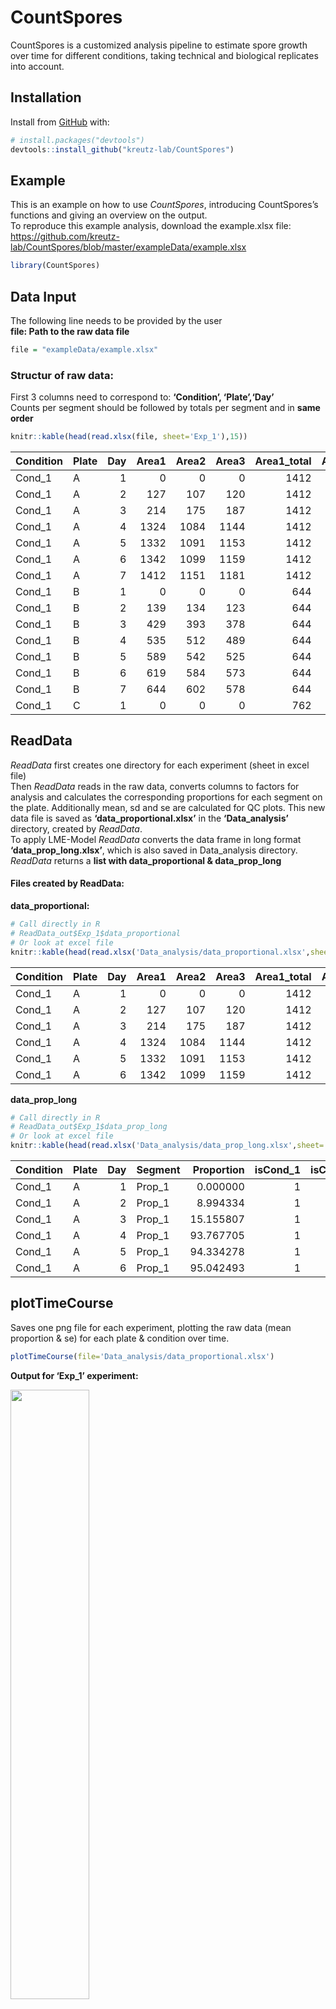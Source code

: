 
<!-- README.md is generated from README.Rmd. Please edit that file -->

# CountSpores

<!-- badges: start -->

<!-- badges: end -->

CountSpores is a customized analysis pipeline to estimate spore growth
over time for different conditions, taking technical and biological
replicates into account.

## Installation

Install from [GitHub](https://github.com/) with:

``` r
# install.packages("devtools")
devtools::install_github("kreutz-lab/CountSpores")
```

## Example

This is an example on how to use *CountSpores*, introducing
CountSpores’s functions and giving an overview on the output.  
To reproduce this example analysis, download the example.xlsx
file:  
<https://github.com/kreutz-lab/CountSpores/blob/master/exampleData/example.xlsx>

``` r
library(CountSpores)
```

## Data Input

The following line needs to be provided by the user  
**file: Path to the raw data file**

``` r
file = "exampleData/example.xlsx"
```

### Structur of raw data:

First 3 columns need to correspond to: **‘Condition’, ‘Plate’,‘Day’**  
Counts per segment should be followed by totals per segment and in
**same
order**

``` r
knitr::kable(head(read.xlsx(file, sheet='Exp_1'),15))
```

| Condition | Plate | Day | Area1 | Area2 | Area3 | Area1\_total | Area2\_total | Area3\_total |
| :-------- | :---- | --: | ----: | ----: | ----: | -----------: | -----------: | -----------: |
| Cond\_1   | A     |   1 |     0 |     0 |     0 |         1412 |         1151 |         1181 |
| Cond\_1   | A     |   2 |   127 |   107 |   120 |         1412 |         1151 |         1181 |
| Cond\_1   | A     |   3 |   214 |   175 |   187 |         1412 |         1151 |         1181 |
| Cond\_1   | A     |   4 |  1324 |  1084 |  1144 |         1412 |         1151 |         1181 |
| Cond\_1   | A     |   5 |  1332 |  1091 |  1153 |         1412 |         1151 |         1181 |
| Cond\_1   | A     |   6 |  1342 |  1099 |  1159 |         1412 |         1151 |         1181 |
| Cond\_1   | A     |   7 |  1412 |  1151 |  1181 |         1412 |         1151 |         1181 |
| Cond\_1   | B     |   1 |     0 |     0 |     0 |          644 |          602 |          578 |
| Cond\_1   | B     |   2 |   139 |   134 |   123 |          644 |          602 |          578 |
| Cond\_1   | B     |   3 |   429 |   393 |   378 |          644 |          602 |          578 |
| Cond\_1   | B     |   4 |   535 |   512 |   489 |          644 |          602 |          578 |
| Cond\_1   | B     |   5 |   589 |   542 |   525 |          644 |          602 |          578 |
| Cond\_1   | B     |   6 |   619 |   584 |   573 |          644 |          602 |          578 |
| Cond\_1   | B     |   7 |   644 |   602 |   578 |          644 |          602 |          578 |
| Cond\_1   | C     |   1 |     0 |     0 |     0 |          762 |          666 |          636 |

## ReadData

*ReadData* first creates one directory for each experiment (sheet in
excel file)  
Then *ReadData* reads in the raw data, converts columns to factors for
analysis and calculates the corresponding proportions for each segment
on the plate. Additionally mean, sd and se are calculated for QC plots.
This new data file is saved as **‘data\_proportional.xlsx’** in the
**‘Data\_analysis’** directory, created by *ReadData*.  
To apply LME-Model *ReadData* converts the data frame in long format
**‘data\_prop\_long.xlsx’**, which is also saved in Data\_analysis
directory.  
*ReadData* returns a **list with data\_proportional & data\_prop\_long**

#### Files created by ReadData:

**data\_proportional:**

``` r
# Call directly in R
# ReadData_out$Exp_1$data_proportional
# Or look at excel file
knitr::kable(head(read.xlsx('Data_analysis/data_proportional.xlsx',sheet='Exp_1')))
```

| Condition | Plate | Day | Area1 | Area2 | Area3 | Area1\_total | Area2\_total | Area3\_total |   Prop\_1 |   Prop\_2 |  Prop\_3 |      Mean |        sd |        se | plot\_ID |
| :-------- | :---- | --: | ----: | ----: | ----: | -----------: | -----------: | -----------: | --------: | --------: | -------: | --------: | --------: | --------: | :------- |
| Cond\_1   | A     |   1 |     0 |     0 |     0 |         1412 |         1151 |         1181 |  0.000000 |  0.000000 |  0.00000 |  0.000000 | 0.0000000 | 0.0000000 | Cond\_1A |
| Cond\_1   | A     |   2 |   127 |   107 |   120 |         1412 |         1151 |         1181 |  8.994334 |  9.296264 | 10.16088 |  9.483826 | 0.6054686 | 0.3495675 | Cond\_1A |
| Cond\_1   | A     |   3 |   214 |   175 |   187 |         1412 |         1151 |         1181 | 15.155807 | 15.204170 | 15.83404 | 15.398006 | 0.3783895 | 0.2184633 | Cond\_1A |
| Cond\_1   | A     |   4 |  1324 |  1084 |  1144 |         1412 |         1151 |         1181 | 93.767705 | 94.178975 | 96.86706 | 94.937914 | 1.6832986 | 0.9718529 | Cond\_1A |
| Cond\_1   | A     |   5 |  1332 |  1091 |  1153 |         1412 |         1151 |         1181 | 94.334278 | 94.787142 | 97.62913 | 95.583516 | 1.7859642 | 1.0311269 | Cond\_1A |
| Cond\_1   | A     |   6 |  1342 |  1099 |  1159 |         1412 |         1151 |         1181 | 95.042493 | 95.482189 | 98.13717 | 96.220618 | 1.6742811 | 0.9666466 | Cond\_1A |

**data\_prop\_long**

``` r
# Call directly in R
# ReadData_out$Exp_1$data_prop_long
# Or look at excel file
knitr::kable(head(read.xlsx('Data_analysis/data_prop_long.xlsx',sheet='Exp_1')))
```

| Condition | Plate | Day | Segment | Proportion | isCond\_1 | isCond\_2 | isCond\_3 | isCond\_4 | isCond\_5 |
| :-------- | :---- | --: | :------ | ---------: | --------: | --------: | --------: | --------: | --------: |
| Cond\_1   | A     |   1 | Prop\_1 |   0.000000 |         1 |         0 |         0 |         0 |         0 |
| Cond\_1   | A     |   2 | Prop\_1 |   8.994334 |         1 |         0 |         0 |         0 |         0 |
| Cond\_1   | A     |   3 | Prop\_1 |  15.155807 |         1 |         0 |         0 |         0 |         0 |
| Cond\_1   | A     |   4 | Prop\_1 |  93.767705 |         1 |         0 |         0 |         0 |         0 |
| Cond\_1   | A     |   5 | Prop\_1 |  94.334278 |         1 |         0 |         0 |         0 |         0 |
| Cond\_1   | A     |   6 | Prop\_1 |  95.042493 |         1 |         0 |         0 |         0 |         0 |

## plotTimeCourse

Saves one png file for each experiment, plotting the raw data (mean
proportion & se) for each plate & condition over time.

``` r
plotTimeCourse(file='Data_analysis/data_proportional.xlsx')
```

**Output for ‘Exp\_1’ experiment:**

<img src="Exp_1/Exp_1_timecourse.png" width="50%" />

## plotMeanSE

Saves one png file for each experiment, plotting the raw data (se over
mean proportion) for each condition.

``` r
plotMeanSE(file='Data_analysis/data_proportional.xlsx')
```

**Output for ‘Exp\_1’ experiment:**

<img src="Exp_1/Exp_1_mean_se.png" width="50%" />

## runANOVA

Applies lme-models and runs ANOVA for each experiment separately and
returns results.  
**results.txt**: Complete collection lme-model & ANOVA results  
**summary\_results.xlsx**: Summarized results for lme-model and ANOVA

``` r
runANOVA_out = runANOVA(file='Data_analysis/data_prop_long.xlsx')
```

**results.txt for ‘Exp\_1’ experiment:**

``` r
cat(readLines('Exp_1/results.txt',80), sep='\n')
*** Results for Exp_1  ***



------------------------------------ 
 *** Take Cond_1 as intercept ***

Linear mixed model fit by REML. t-tests use Satterthwaite's method [
lmerModLmerTest]
Formula: formula
   Data: dat1

REML criterion at convergence: 1934.8

Scaled residuals: 
    Min      1Q  Median      3Q     Max 
-3.8016 -0.4276 -0.0335  0.4719  2.9861 

Random effects:
 Groups         Name        Variance Std.Dev.
 Plate:isCond_2 (Intercept) 435.07   20.858  
 Plate:isCond_3 (Intercept) 217.95   14.763  
 Plate:isCond_4 (Intercept) 180.30   13.428  
 Plate:isCond_5 (Intercept) 138.97   11.788  
 Residual                    90.53    9.515  
Number of obs: 279, groups:  
Plate:isCond_2, 6; Plate:isCond_3, 6; Plate:isCond_4, 6; Plate:isCond_5, 6

Fixed effects:
                 Estimate Std. Error         df t value Pr(>|t|)    
(Intercept)     3.784e-11  1.828e+01  8.361e+00   0.000   1.0000    
Day2            1.098e+01  4.485e+00  2.372e+02   2.447   0.0151 *  
Day3            2.783e+01  4.485e+00  2.372e+02   6.205 2.42e-09 ***
Day4            6.204e+01  4.485e+00  2.372e+02  13.832  < 2e-16 ***
Day5            7.812e+01  4.485e+00  2.372e+02  17.417  < 2e-16 ***
Day6            8.934e+01  4.485e+00  2.372e+02  19.920  < 2e-16 ***
Day7            9.574e+01  4.485e+00  2.372e+02  21.345  < 2e-16 ***
Day2:isCond_21 -2.896e+00  1.761e+01  2.727e+00  -0.164   0.8808    
Day3:isCond_21 -1.059e+01  1.761e+01  2.727e+00  -0.601   0.5940    
Day4:isCond_21 -2.852e+01  1.761e+01  2.727e+00  -1.619   0.2128    
Day5:isCond_21 -2.510e+01  1.761e+01  2.727e+00  -1.425   0.2579    
Day6:isCond_21 -2.165e+01  1.761e+01  2.727e+00  -1.229   0.3144    
Day7:isCond_21 -2.019e+01  1.761e+01  2.727e+00  -1.147   0.3421    
Day2:isCond_31  1.185e+01  1.286e+01  2.649e+00   0.921   0.4329    
Day3:isCond_31  4.862e+01  1.286e+01  2.649e+00   3.780   0.0401 *  
Day4:isCond_31  1.805e+01  1.286e+01  2.649e+00   1.403   0.2663    
Day5:isCond_31  7.910e+00  1.286e+01  2.649e+00   0.615   0.5873    
Day6:isCond_31  6.829e-01  1.286e+01  2.649e+00   0.053   0.9614    
Day7:isCond_31 -2.212e-01  1.286e+01  2.649e+00  -0.017   0.9875    
Day2:isCond_41  6.205e+00  1.185e+01  2.722e+00   0.524   0.6400    
Day3:isCond_41  2.089e+01  1.185e+01  2.722e+00   1.763   0.1853    
Day4:isCond_41  7.726e+00  1.185e+01  2.722e+00   0.652   0.5651    
Day5:isCond_41  5.836e+00  1.185e+01  2.722e+00   0.493   0.6592    
Day6:isCond_41  1.847e+00  1.185e+01  2.722e+00   0.156   0.8869    
Day7:isCond_41 -1.377e+00  1.185e+01  2.722e+00  -0.116   0.9155    
Day2:isCond_51  1.662e+01  1.062e+01  2.867e+00   1.565   0.2197    
Day3:isCond_51  4.742e+01  1.062e+01  2.867e+00   4.466   0.0230 *  
Day4:isCond_51  2.608e+01  1.062e+01  2.867e+00   2.456   0.0951 .  
Day5:isCond_51  1.327e+01  1.062e+01  2.867e+00   1.250   0.3036    
Day6:isCond_51  4.999e+00  1.062e+01  2.867e+00   0.471   0.6713    
Day7:isCond_51  1.323e+00  1.062e+01  2.867e+00   0.125   0.9091    
---
Signif. codes:  0 '***' 0.001 '**' 0.01 '*' 0.05 '.' 0.1 ' ' 1
fit warnings:
fixed-effect model matrix is rank deficient so dropping 4 columns / coefficients
Type III Analysis of Variance Table with Satterthwaite's method
             Sum Sq Mean Sq NumDF   DenDF  F value  Pr(>F)    
Day           81559 13593.1     6 237.203 150.1501 < 2e-16 ***
Day:isCond_2   2181   363.5     6   4.617   4.0157 0.08280 .  
Day:isCond_3   7483  1247.2     6   2.833  13.7766 0.03182 *  
Day:isCond_4   1348   224.7     6   2.662   2.4826 0.26354    
Day:isCond_5   6624  1103.9     6   2.467  12.1940 0.05106 .  
---
Signif. codes:  0 '***' 0.001 '**' 0.01 '*' 0.05 '.' 0.1 ' ' 1


------------------------------------ 
 *** Take Cond_2 as intercept ***

Linear mixed model fit by REML. t-tests use Satterthwaite's method [
```

**Time specific effects on the proportion of sprouted spores in each
condition - again for ‘Exp\_1’
experiment:**

``` r
time_effects = read.xlsx('Exp_1/summary_results.xlsx', sheet='LME-Model_by_time')
options(knitr.kable.NA='')
knitr::kable(head(time_effects, 20))
```

| Analyzing.data.in.sheet.Exp\_1          | X2                 | X3                 | X4                 | X5                 | X6                |
| :-------------------------------------- | :----------------- | :----------------- | :----------------- | :----------------- | :---------------- |
| Testing the difference for time point 2 |                    |                    |                    |                    |                   |
| Estimated difference:                   |                    |                    |                    |                    |                   |
|                                         | isCond\_1          | isCond\_2          | isCond\_3          | isCond\_4          | isCond\_5         |
| isCond\_1                               |                    | \-2.89595810011766 | 11.8487025238273   | 6.20467496489907   | 16.6161591709254  |
| isCond\_2                               | 2.89595810011766   |                    | 14.7446606239474   | 9.10063306501853   | 19.5121172710436  |
| isCond\_3                               | \-11.8487025238273 | \-14.7446606239474 |                    | \-5.64402755893116 | 4.76745664709722  |
| isCond\_4                               | \-6.20467496489907 | \-9.10063306501853 | 5.64402755893116   |                    | 10.4114842060271  |
| isCond\_5                               | \-16.6161591709254 | \-19.5121172710436 | \-4.76745664709722 | \-10.4114842060271 |                   |
| Standard Error (SE):                    |                    |                    |                    |                    |                   |
|                                         | isCond\_1          | isCond\_2          | isCond\_3          | isCond\_4          | isCond\_5         |
| isCond\_1                               |                    | 17.8297089188973   | 12.9984738543308   | 12.2932706491543   | 11.3144543653107  |
| isCond\_2                               | 17.8297089188973   |                    | 10.6846143482118   | 15.8911336815703   | 13.6346297578722  |
| isCond\_3                               | 12.9984738543308   | 10.6846143482118   |                    | 6.97805968460913   | 5.67547184336582  |
| isCond\_4                               | 12.2932706491543   | 15.8911336815703   | 6.97805968460913   |                    | 4.81405877290072  |
| isCond\_5                               | 11.3144543653107   | 13.6346297578722   | 5.67547184336582   | 4.81405877290072   |                   |
| p-values:                               |                    |                    |                    |                    |                   |
|                                         | isCond\_1          | isCond\_2          | isCond\_3          | isCond\_4          | isCond\_5         |
| isCond\_1                               |                    | 0.882874310779013  | 0.429469538782449  | 0.650212392880497  | 0.236144948797773 |
| isCond\_2                               | 0.882874310779013  |                    | 0.255918071937308  | 0.610657854969465  | 0.252533442635442 |
| isCond\_3                               | 0.429469538782449  | 0.255918071937308  |                    | 0.456387735961073  | 0.426414526194604 |

**ANOVA summary for effect on all time points - again for ‘Exp\_1’
experiment:**

``` r
overall_effects = read.xlsx('Exp_1/summary_results.xlsx', sheet='ANOVA_summary')
options(knitr.kable.NA='')
knitr::kable(overall_effects)
```

| Analyzing.data.in.sheet.Exp\_1            | X2                  | X3                  | X4                  | X5                     | X6                     |
| :---------------------------------------- | :------------------ | :------------------ | :------------------ | :--------------------- | :--------------------- |
| Testing for an impact on ALL time points: |                     |                     |                     |                        |                        |
| p-values for ANOVA:                       |                     |                     |                     |                        |                        |
|                                           | isCond\_1           | isCond\_2           | isCond\_3           | isCond\_4              | isCond\_5              |
| isCond\_1                                 |                     | 0.107881043747726   | 0.00578850752296587 | 0.210136332012888      | 0.0140046616361623     |
| isCond\_2                                 | 0.107881043747726   |                     | 0.0124883194039335  | 0.0697032182660105     | 0.00936576232091847    |
| isCond\_3                                 | 0.00578850752296587 | 0.0124883194039335  |                     | 0.088786393871863      | 0.719051606390378      |
| isCond\_4                                 | 0.210136332012888   | 0.0697032182660105  | 0.088786393871863   |                        | 0.00000264804212650744 |
| isCond\_5                                 | 0.0140046616361623  | 0.00936576232091847 | 0.719051606390378   | 0.00000264804212650744 |                        |

## Example code for complete analysis:

``` r

library(CountSpores)

file = "exampleData/example.xlsx"

example_result = runCountSpores(file)
#> Identified experiments:  Exp_1 Exp_2 Exp_3
```

All results from *CountSpores* pipeline are now saved in result folders
as described above.  
For further downstream analysis in *R*, data for analysis and results
from lme-model and ANOVA (stored all together in results.txt) can be
accessed like this:

Access **data\_prop\_long** for **Exp\_1**
experiment

``` r
knitr::kable(head(example_result$ReadData_out$Exp_1$data_prop_long))
```

| Condition | Plate | Day | Segment | Proportion | isCond\_1 | isCond\_2 | isCond\_3 | isCond\_4 | isCond\_5 |
| :-------- | :---- | --: | :------ | ---------: | --------: | --------: | --------: | --------: | --------: |
| Cond\_1   | A     |   1 | Prop\_1 |   0.000000 |         1 |         0 |         0 |         0 |         0 |
| Cond\_1   | A     |   2 | Prop\_1 |   8.994334 |         1 |         0 |         0 |         0 |         0 |
| Cond\_1   | A     |   3 | Prop\_1 |  15.155807 |         1 |         0 |         0 |         0 |         0 |
| Cond\_1   | A     |   4 | Prop\_1 |  93.767705 |         1 |         0 |         0 |         0 |         0 |
| Cond\_1   | A     |   5 | Prop\_1 |  94.334278 |         1 |         0 |         0 |         0 |         0 |
| Cond\_1   | A     |   6 | Prop\_1 |  95.042493 |         1 |         0 |         0 |         0 |         0 |

Access result from **linear mixed effects model** for **Exp\_1**
experiment and **‘Cond\_1’** as reference level

``` r
example_result$runANOVA_out$Exp_1$lme$`Cond_1`
#> Linear mixed model fit by REML ['lmerModLmerTest']
#> Formula: formula
#>    Data: dat1
#> REML criterion at convergence: 1934.784
#> Random effects:
#>  Groups         Name        Std.Dev.
#>  Plate:isCond_2 (Intercept) 20.858  
#>  Plate:isCond_3 (Intercept) 14.763  
#>  Plate:isCond_4 (Intercept) 13.428  
#>  Plate:isCond_5 (Intercept) 11.788  
#>  Residual                    9.515  
#> Number of obs: 279, groups:  
#> Plate:isCond_2, 6; Plate:isCond_3, 6; Plate:isCond_4, 6; Plate:isCond_5, 6
#> Fixed Effects:
#>    (Intercept)            Day2            Day3            Day4            Day5  
#>      3.784e-11       1.098e+01       2.783e+01       6.204e+01       7.812e+01  
#>           Day6            Day7  Day2:isCond_21  Day3:isCond_21  Day4:isCond_21  
#>      8.934e+01       9.574e+01      -2.896e+00      -1.059e+01      -2.852e+01  
#> Day5:isCond_21  Day6:isCond_21  Day7:isCond_21  Day2:isCond_31  Day3:isCond_31  
#>     -2.510e+01      -2.165e+01      -2.019e+01       1.185e+01       4.862e+01  
#> Day4:isCond_31  Day5:isCond_31  Day6:isCond_31  Day7:isCond_31  Day2:isCond_41  
#>      1.805e+01       7.910e+00       6.829e-01      -2.212e-01       6.205e+00  
#> Day3:isCond_41  Day4:isCond_41  Day5:isCond_41  Day6:isCond_41  Day7:isCond_41  
#>      2.089e+01       7.726e+00       5.836e+00       1.847e+00      -1.377e+00  
#> Day2:isCond_51  Day3:isCond_51  Day4:isCond_51  Day5:isCond_51  Day6:isCond_51  
#>      1.662e+01       4.742e+01       2.608e+01       1.327e+01       4.999e+00  
#> Day7:isCond_51  
#>      1.323e+00  
#> fit warnings:
#> fixed-effect model matrix is rank deficient so dropping 4 columns / coefficients
```

Access result from **ANOVA** for **Exp\_1** experiment and **‘Cond\_1’**
as reference level

``` r
example_result$runANOVA_out$Exp_1$anova$`Cond_1`
#> Type III Analysis of Variance Table with Satterthwaite's method
#>              Sum Sq Mean Sq NumDF   DenDF  F value  Pr(>F)    
#> Day           81559 13593.1     6 237.203 150.1501 < 2e-16 ***
#> Day:isCond_2   2181   363.5     6   4.617   4.0157 0.08280 .  
#> Day:isCond_3   7483  1247.2     6   2.833  13.7766 0.03182 *  
#> Day:isCond_4   1348   224.7     6   2.662   2.4826 0.26354    
#> Day:isCond_5   6624  1103.9     6   2.467  12.1940 0.05106 .  
#> ---
#> Signif. codes:  0 '***' 0.001 '**' 0.01 '*' 0.05 '.' 0.1 ' ' 1
```
